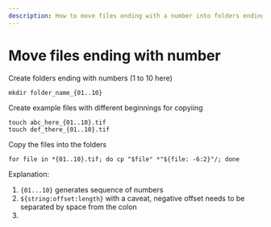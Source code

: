 ```yaml
---
description: How to move files ending with a number into folders ending with numbers
---
```


# Move files ending with number

Create folders ending with numbers (1 to 10 here)

```
mkdir folder_name_{01..10}
```

Create example files with different beginnings for copyiing

```
touch abc_here_{01..10}.tif
touch def_there_{01..10}.tif
```

Copy the files into the folders&#x20;

```
for file in *{01..10}.tif; do cp "$file" *"${file: -6:2}"/; done
```

Explanation:&#x20;

1. `{01...10}` generates sequence of numbers
2. `${string:offset:length}` with a caveat, negative offset needs to be separated by space from the colon
3.
